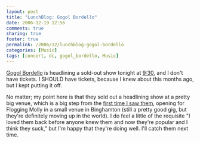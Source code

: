 ```yaml
---
layout: post
title: "LunchBlog: Gogol Bordello"
date: 2006-12-19 12:56
comments: true
sharing: true
footer: true
permalink: /2006/12/lunchblog-gogol-bordello
categories: [Music]
tags: [concert, dc, gogol_bordello, Music]
---
```

<a href="http://www.gogolbordello.com/">Gogol Bordello</a> is headlining a sold-out show tonight at <a href="http://www.930.com">9:30</a>, and I don't have tickets.  I SHOULD have tickets, because I knew about this months ago, but I kept putting it off.

No matter; my point here is that they sold out a headlining show at a pretty big venue, which is a big step from the <a href="/2005/08/flogging-molly-round-two">first time I saw them</a>, opening for Flogging Molly in a small venue in Binghamton (still a pretty good gig, but they're definitely moving up in the world).  I do feel a little of the requisite "I loved them back before anyone knew them and now they're popular and I think they suck," but I'm happy that they're doing well.  I'll catch them next time.
